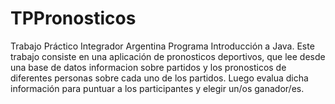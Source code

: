 # TPPronosticos
 Trabajo Práctico Integrador Argentina Programa Introducción a Java.
 Este trabajo consiste en una aplicación de pronosticos deportivos, que lee desde una base de datos informacion sobre partidos y los pronosticos de diferentes personas sobre cada uno de los partidos.
 Luego evalua dicha información para puntuar a los participantes y elegir un/os ganador/es.
